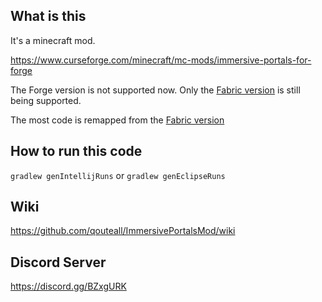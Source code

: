 ## What is this
It's a minecraft mod.

https://www.curseforge.com/minecraft/mc-mods/immersive-portals-for-forge

The Forge version is not supported now. Only the [Fabric version](https://github.com/qouteall/ImmersivePortalsMod)
 is still being supported.

The most code is remapped from
 the [Fabric version](https://github.com/qouteall/ImmersivePortalsMod)

## How to run this code
```gradlew genIntellijRuns``` or ```gradlew genEclipseRuns```

## Wiki
https://github.com/qouteall/ImmersivePortalsMod/wiki

## Discord Server
https://discord.gg/BZxgURK